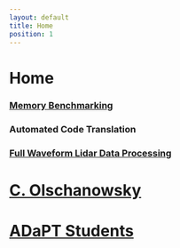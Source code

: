 ```yaml
---
layout: default
title: Home
position: 1
---
```



# Home

### [Memory Benchmarking](https://github.com/BoiseState-AdaptLab/AdaptMemBench)

### Automated Code Translation

### [Full Waveform Lidar Data Processing](https://github.com/BoiseState-AdaptLab/adapt-lidar-tools)

# [C. Olschanowsky](https://coen.boisestate.edu/catherineolschan/)

# [ADaPT Students](/students.md)